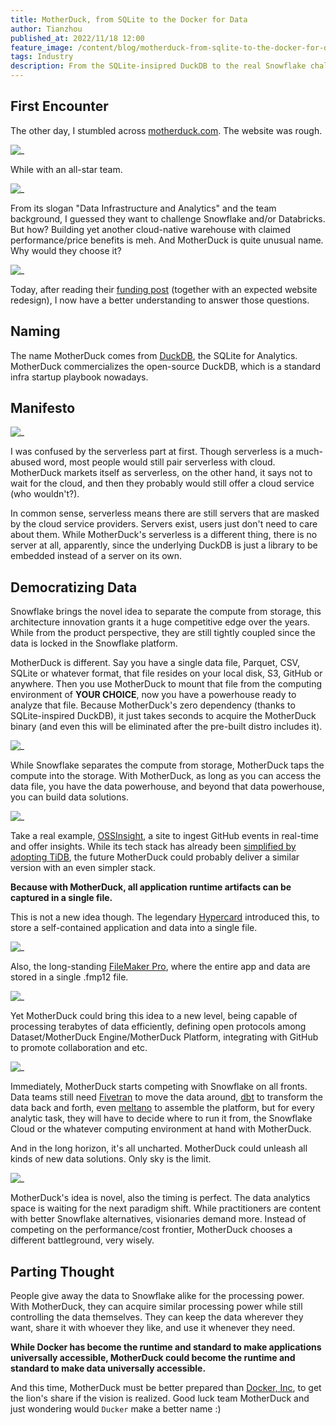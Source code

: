 ```yaml
---
title: MotherDuck, from SQLite to the Docker for Data
author: Tianzhou
published_at: 2022/11/18 12:00
feature_image: /content/blog/motherduck-from-sqlite-to-the-docker-for-data/motherduck.webp
tags: Industry
description: From the SQLite-insipred DuckDB to the real Snowflake challenger and the Docker for data.
---
```


## First Encounter

The other day, I stumbled across [motherduck.com](https://motherduck.com). The website was rough.

![_](/content/blog/motherduck-from-sqlite-to-the-docker-for-data/motherduck-old.webp)

While with an all-star team.

![_](/content/blog/motherduck-from-sqlite-to-the-docker-for-data/motherduck-team.webp)

From its slogan "Data Infrastructure and Analytics" and the team background, I guessed they want to challenge Snowflake and/or Databricks. But how? Building yet another cloud-native warehouse with claimed performance/price benefits is meh. And MotherDuck is quite unusual name. Why would they choose it?

![_](/content/blog/motherduck-from-sqlite-to-the-docker-for-data/motherduck.webp)

Today, after reading their [funding post](https://motherduck.com/blog/announcing-series-seed-and-a/) (together with an expected website redesign), I now have a better understanding to answer those questions.

## Naming

The name MotherDuck comes from [DuckDB](https://duckdb.org/), the SQLite for Analytics. MotherDuck commercializes the open-source DuckDB, which is a standard infra startup playbook nowadays.

## Manifesto

![_](/content/blog/motherduck-from-sqlite-to-the-docker-for-data/manifesto.webp)

I was confused by the serverless part at first. Though serverless is a much-abused word, most people would still pair serverless with cloud. MotherDuck markets itself as serverless, on the other hand, it says not to wait for the cloud, and then they probably would still offer a cloud service (who wouldn't?).

In common sense, serverless means there are still servers that are masked by the cloud service providers. Servers exist, users just don't need to care about them. While MotherDuck's serverless is a different thing, there is no server at all, apparently, since the underlying DuckDB is just a library to be embedded instead of a server on its own.

## Democratizing Data

Snowflake brings the novel idea to separate the compute from storage, this architecture innovation grants it a huge competitive edge over the years. While from the product perspective, they are still tightly coupled since the data is locked in the Snowflake platform.

MotherDuck is different. Say you have a single data file, Parquet, CSV, SQLite or whatever format, that file resides on your local disk, S3, GitHub or anywhere. Then you use MotherDuck to mount that file from the computing environment of **YOUR CHOICE**, now you have a powerhouse ready to analyze that file. Because MotherDuck's zero dependency (thanks to SQLite-inspired DuckDB), it just takes seconds to acquire the MotherDuck binary (and even this will be eliminated after the pre-built distro includes it).

![_](/content/blog/motherduck-from-sqlite-to-the-docker-for-data/snowflake-vs-motherduck.webp)

While Snowflake separates the compute from storage, MotherDuck taps the compute into the storage. With MotherDuck, as long as you can access the data file, you have the data powerhouse, and beyond that data powerhouse, you can build data solutions.

![_](/content/blog/motherduck-from-sqlite-to-the-docker-for-data/ossinsight.webp)

Take a real example, [OSSInsight](https://ossinsight.io/), a site to ingest GitHub events in real-time and offer insights. While its tech stack has already been [simplified by adopting TiDB](https://ossinsight.io/blog/why-we-choose-tidb-to-support-ossinsight/), the future MotherDuck could probably deliver a similar version with an even simpler stack.

**Because with MotherDuck, all application runtime artifacts can be captured in a single file.**

This is not a new idea though. The legendary [Hypercard](https://en.wikipedia.org/wiki/HyperCard) introduced this, to store a self-contained application and data into a single file.

![_](/content/blog/motherduck-from-sqlite-to-the-docker-for-data/hypercard.webp)

Also, the long-standing [FileMaker Pro](https://en.wikipedia.org/wiki/FileMaker), where the entire app and data are stored in a single .fmp12 file.

![_](/content/blog/motherduck-from-sqlite-to-the-docker-for-data/filemaker.webp)

Yet MotherDuck could bring this idea to a new level, being capable of processing terabytes of data efficiently, defining open protocols among Dataset/MotherDuck Engine/MotherDuck Platform, integrating with GitHub to promote collaboration and etc.

![_](/content/blog/motherduck-from-sqlite-to-the-docker-for-data/snowflake-or-motherduck.webp)

Immediately, MotherDuck starts competing with Snowflake on all fronts. Data teams still need [Fivetran](https://www.fivetran.com/) to move the data around, [dbt](https://www.getdbt.com/) to transform the data back and forth, even [meltano](https://meltano.com/) to assemble the platform, but for every analytic task, they will have to decide where to run it from, the Snowflake Cloud or the whatever computing environment at hand with MotherDuck.

And in the long horizon, it's all uncharted. MotherDuck could unleash all kinds of new data solutions. Only sky is the limit.

![_](/content/blog/motherduck-from-sqlite-to-the-docker-for-data/snowflake-next.webp)

MotherDuck's idea is novel, also the timing is perfect. The data analytics space is waiting for the next paradigm shift. While practitioners are content with better Snowflake alternatives, visionaries demand more. Instead of competing on the performance/cost frontier, MotherDuck chooses a different battleground, very wisely.

## Parting Thought

People give away the data to Snowflake alike for the processing power. With MotherDuck, they can acquire similar processing power while still controlling the data themselves. They can keep the data wherever they want, share it with whoever they like, and use it whenever they need.

**While Docker has become the runtime and standard to make applications universally accessible, MotherDuck could become the runtime and standard to make data universally accessible.**

And this time, MotherDuck must be better prepared than [Docker, Inc](https://www.infoworld.com/article/3632142/how-docker-broke-in-half.html), to get the lion's share if the vision is realized. Good luck team MotherDuck and just wondering would `Ducker` make a better name :)
